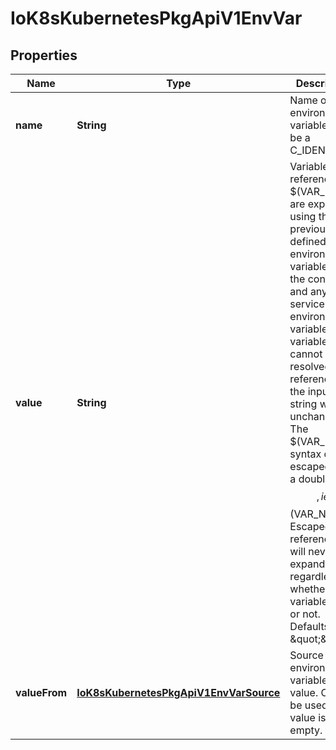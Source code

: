 
# IoK8sKubernetesPkgApiV1EnvVar

## Properties
Name | Type | Description | Notes
------------ | ------------- | ------------- | -------------
**name** | **String** | Name of the environment variable. Must be a C_IDENTIFIER. | 
**value** | **String** | Variable references $(VAR_NAME) are expanded using the previous defined environment variables in the container and any service environment variables. If a variable cannot be resolved, the reference in the input string will be unchanged. The $(VAR_NAME) syntax can be escaped with a double $$, ie: $$(VAR_NAME). Escaped references will never be expanded, regardless of whether the variable exists or not. Defaults to \&quot;\&quot;. |  [optional]
**valueFrom** | [**IoK8sKubernetesPkgApiV1EnvVarSource**](IoK8sKubernetesPkgApiV1EnvVarSource.md) | Source for the environment variable&#39;s value. Cannot be used if value is not empty. |  [optional]



